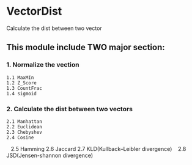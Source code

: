 # VectorDist
Calculate the dist between two vector

## This module include TWO major section:
### 1. Normalize the vection
    1.1 MaxMIn
    1.2 Z_Score
    1.3 CountFrac
    1.4 sigmoid

### 2. Calculate the dist between two vectors
    2.1 Manhattan
    2.2 Euclidean
    2.3 Chebyshev
    2.4 Cosine
    2.5 Hamming
    2.6 Jaccard
    2.7 KLD(Kullback–Leibler divergence)
    2.8 JSD(Jensen-shannon divergence)
